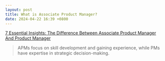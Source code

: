 ```yaml
---
layout: post
title: What is Associate Product Manager?
date: 2024-04-22 16:39 +0800
---
```


[7 Essential Insights: The Difference Between Associate Product Manager And Product Manager](https://producthq.io/7-essential-insights-the-difference-between-associate-product-manager-and-product-manager/)

>APMs focus on skill development and gaining experience, while PMs have expertise in strategic decision-making.
